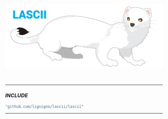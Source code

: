 
<div align="center">
  <img src="~for_readme/header.png" alt="Beautiful header image">
</div>

<br>
<br>

---
### ***INCLUDE***
``` go
"github.com/lignigno/lascii/lascii"
```

---